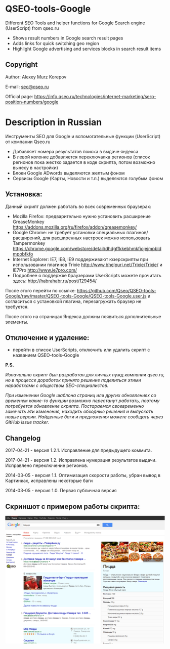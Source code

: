 # QSEO-tools-Google
 Different SEO Tools and helper functions for Google Search engine (UserScript) from qseo.ru
 
- Shows result numbers in Google search result pages
- Adds links for quick switching geo region
- Highlight Google advertising and services blocks in search result items

Copyright
------------------------

Author: Alexey Murz Korepov

E-mail: seo@qseo.ru

Official page: https://info.qseo.ru/technologies/internet-marketing/serp-position-numbers/google

Description in Russian
========================

Инструменты SEO для Google и вспомогательные функции (UserScript) от компании Qseo.ru

- Добавляет номера результатов поиска в выдаче яндекса
- В левой колонке добавляется переключалка регионов (список регионов пока жестко задается в коде скрипта, потом возможно вынесу в настройки)
- Блоки Google ADwords выделяются желтым фоном
- Сервисы Google (Карты, Новости и т.п.) выделяются голубым фоном

Установка:
------------------------

Данный скрипт должен работать во всех современных браузерах:

- Mozilla Firefox: предварительно нужно установить расширение GreaseMonkey https://addons.mozilla.org/ru/firefox/addon/greasemonkey/
- Google Chrome: не требует установки специальных плагинов/расширений, для расширенных настроек можно использовать Tampermonkey https://chrome.google.com/webstore/detail/dhdgffkkebhmkfjojejmpbldmpobfkfo
- Internet Explorer: IE7, IE8, IE9 поддерживают юзерскрипты при использовании плагинов Trixie http://www.bhelpuri.net/Trixie/Trixie/ и IE7Pro http://www.ie7pro.com/
- Подробнее о поддержке браузерами UserScripts можете прочитать здесь: http://habrahabr.ru/post/129454/

После этого перейти по ссылке: https://github.com/Qseo/QSEO-tools-Google/raw/master/QSEO-tools-Google/QSEO-tools-Google.user.js
и согласиться с установкой плагина, перезагружать браузер не требуется.

После этого на страницах Яндекса должны появиться дополнительные элементы.

Отключение и удаление:
------------------------

- перейти в список UserScripts, отключить или удалить скрипт с названием QSEO-tools-Google

**P.S.**

*Изначально скрипт был разработан для личных нужд компании qseo.ru, но в процессе доработок принято решение поделиться этими наработками с обществом SEO-специалистов.*

*При изменении Google шаблона страниц или других обновлениях со временем какие-то функции возможно перестанут работать, поэтому потребуется обновление скрипта. Постараемся своевременно замечать эти изменения, находить обходные решения  и выпускать новые версии. Найденные баги и предложения можете сообщать через GitHub issue tracker.*


Changelog
------------------------
2017-04-21 - версия 1.2.1. Исправление для предыдущего коммита.

2017-04-21 - версия 1.2. Исправлена нумерация результатов выдачи. Исправлено переключение регионов.

2014-03-05 - версия 1.1. Оптимизация скорости работы, убран вывод в Картинках, исправлены некоторые баги

2014-03-05 - версия 1.0. Первая публичная версия


Скриншот с примером работы скрипта:
------------------------
![Скриншот с примером работы скрипта](https://github.com/Qseo/QSEO-tools-Google/raw/master/qseo-tools-google-screenshot.png)
